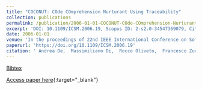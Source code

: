 ```yaml
---
title: "COCONUT: COde COmprehension Nurturant Using Traceability"
collection: publications
permalink: /publication/2006-01-01-COCONUT-COde-COmprehension-Nurturant-Using-Traceability
excerpt: 'DOI: 10.1109/ICSM.2006.19, Scopus ID: 2-s2.0-34547369079, Cited by: 6'
date: 2006-01-01
venue: 'In the proceedings of 22nd IEEE International Conference on Software Maintenance (ICSM 2006), 24-27 September 2006, Philadelphia, Pennsylvania, USA'
paperurl: 'https://doi.org/10.1109/ICSM.2006.19'
citation: ' Andrea De,  Massimiliano Di,  Rocco Oliveto,  Francesco Zurolo, &quot;COCONUT: COde COmprehension Nurturant Using Traceability.&quot; In the proceedings of 22nd IEEE International Conference on Software Maintenance (ICSM 2006), 24-27 September 2006, Philadelphia, Pennsylvania, USA, 2006.'
---
```

[Bibtex](https://dblp.org/rec/bib/conf/icsm/LuciaPOZ06)

[Access paper here](https://doi.org/10.1109/ICSM.2006.19){:target="_blank"}
